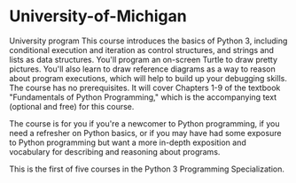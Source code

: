 # University-of-Michigan
University program 
This course introduces the basics of Python 3, including conditional execution and iteration as control structures, and strings and lists as data structures. 
You'll program an on-screen Turtle to draw pretty pictures. You'll also learn to draw reference diagrams as a way to reason about program executions, 
which will help to build up your debugging skills. The course has no prerequisites. It will cover Chapters 1-9 of the textbook "Fundamentals of Python Programming,"
which is the accompanying text (optional and free) for this course.

The course is for you if you're a newcomer to Python programming, if you need a refresher on Python basics, or if you may have had some exposure to Python programming 
but want a more in-depth exposition and vocabulary for describing and reasoning about programs.

This is the first of five courses in the Python 3 Programming Specialization.

